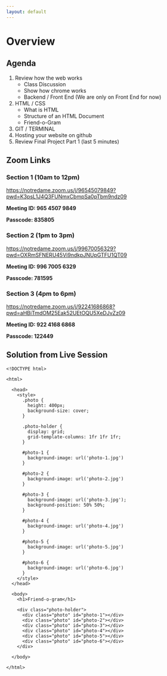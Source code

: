 ```yaml
---
layout: default
---
```


# Overview 

## Agenda
1. Review how the web works
    - Class Discussion
    - Show how chrome works
    - Backend / Front End (We are only on Front End for now)
2. HTML / CSS
    - What is HTML
    - Structure of an HTML Document
    - Friend-o-Gram
3. GIT / TERMINAL
4. Hosting your website on github
5. Review Final Project Part 1 (last 5 minutes)

## Zoom Links

### Section 1 (10am to 12pm)
<https://notredame.zoom.us/j/96545079849?pwd=K3psL1J4Q3FUNmxCbmpSa0pTbm9ndz09>

**Meeting ID: 965 4507 9849**

**Passcode: 835805**


### Section 2 (1pm to 3pm) 
<https://notredame.zoom.us/j/99670056329?pwd=OXRmSFNERU45Vi9ndkpJNUpGTFU1QT09>

**Meeting ID: 996 7005 6329**

**Passcode: 781595**

### Section 3 (4pm to 6pm) 
<https://notredame.zoom.us/j/92241686868?pwd=aHBiTmdOM25Eak52UEtOQU5XeDJvZz09>

**Meeting ID: 922 4168 6868**

**Passcode: 122449**

## Solution from Live Session


```
<!DOCTYPE html>

<html>

  <head>
    <style>
      .photo {
        height: 400px;
        background-size: cover;
      }

      .photo-holder {
        display: grid;
        grid-template-columns: 1fr 1fr 1fr;
      }

      #photo-1 {
        background-image: url('photo-1.jpg')
      }

      #photo-2 {
        background-image: url('photo-2.jpg')
      }

      #photo-3 {
        background-image: url('photo-3.jpg');
        background-position: 50% 50%;
      }

      #photo-4 {
        background-image: url('photo-4.jpg')
      }

      #photo-5 {
        background-image: url('photo-5.jpg')
      }

      #photo-6 {
        background-image: url('photo-6.jpg')
      }
    </style>
  </head>

  <body>
    <h1>Friend-o-gram</h1>

    <div class="photo-holder">
      <div class="photo" id="photo-1"></div>
      <div class="photo" id="photo-2"></div>
      <div class="photo" id="photo-3"></div>
      <div class="photo" id="photo-4"></div>
      <div class="photo" id="photo-5"></div>
      <div class="photo" id="photo-6"></div>
    </div>

  </body>

</html>
```